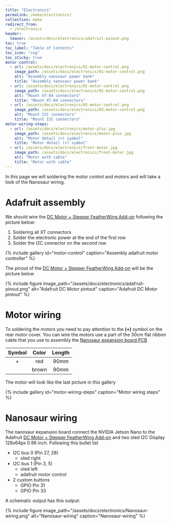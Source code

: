 ```yaml
---
title: "Electronics"
permalink: /make/electronics/
collection: make
redirect_from:
  - /electronics
header:
  teaser: /assets/docs/electronics/adafruit-pinout.png
toc: true
toc_label: "Table of Contents"
toc_icon: "cog"
toc_sticky: true
motor-control:
  - url: /assets/docs/electronics/01-motor-control.png
    image_path: /assets/docs/electronics/01-motor-control.png
    alt: "Assembly nanosaur power bank"
    title: "Assembly nanosaur power bank"
  - url: /assets/docs/electronics/02-motor-control.png
    image_path: /assets/docs/electronics/02-motor-control.png
    alt: "Mount XT-04 connectors"
    title: "Mount XT-04 connectors"
  - url: /assets/docs/electronics/03-motor-control.png
    image_path: /assets/docs/electronics/03-motor-control.png
    alt: "Mount I2C connectors"
    title: "Mount I2C connectors"
motor-wiring-steps:
  - url: /assets/docs/electronics/motor-plus.jpg
    image_path: /assets/docs/electronics/motor-plus.jpg
    alt: "Motor detail (+) symbol"
    title: "Motor detail (+) symbol"
  - url: /assets/docs/electronics/front-motor.jpg
    image_path: /assets/docs/electronics/front-motor.jpg
    alt: "Motor with cable"
    title: "Motor with cable"
---
```


In this page we will soldering the motor control and motors and will take a look of the Nanosaur wiring.

# Adafruit assembly

We should wire the [DC Motor + Stepper FeatherWing Add-on](https://www.adafruit.com/product/2927) following the picture below:

1. Soldering all XT connectors
2. Solder the electronic power at the end of the first row
3. Solder the I2C connector on the second row

{% include gallery id="motor-control" caption="Assembly adafruit motor controller" %}

The pinout of the [DC Motor + Stepper FeatherWing Add-on](https://www.adafruit.com/product/2927) will be the picture below

{% include figure image_path="/assets/docs/electronics/adafruit-pinout.png" alt="Adafruit DC Motor pintout" caption="Adafruit DC Motor pintout" %}

# Motor wiring

To soldering the motors you need to pay attention to the **(+)** symbol on the rear motor cover. You can wire the motors use a part of the 30cm flat ribbon cable that you use to assembly the [Nanosaur expansion board PCB](/expansion-board/#wiring-pcb)

| Symbol | Color   | Length  |
|:------:|:-------:|:-------:|
| +      | red     | 90mm    |
|        | brown   | 90mm    |

The motor will look like the last picture in this gallery

{% include gallery id="motor-wiring-steps" caption="Motor wiring steps" %}

# Nanosaur wiring

The nanosaur expansion board connect the NVIDIA Jetson Nano to the Adafruit [DC Motor + Stepper FeatherWing Add-on](https://www.adafruit.com/product/2927) and two oled I2C Display 128x64px 0.96 inch. Following this bullet list

* I2C bus 0 (Pin 27, 28)
  * oled right
* I2C bus 1 (Pin 3, 5)
  * oled left
  * adafruit motor control
* 2 custom buttons
  * GPIO Pin 31
  * GPIO Pin 33

A schematic output has this output:

{% include figure image_path="/assets/docs/electronics/Nanosaur-wiring.png" alt="Nanosaur-wiring" caption="Nanosaur-wiring" %}
